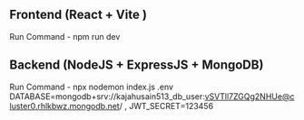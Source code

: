 Frontend (React + Vite )
------------------------
Run Command - npm run dev 

Backend (NodeJS + ExpressJS + MongoDB)
--------------------------------------
Run Command - npx nodemon index.js
.env 
DATABASE=mongodb+srv://kajahusain513_db_user:vSVTll7ZGQg2NHUe@cluster0.rhlkbwz.mongodb.net/ , 
JWT_SECRET=123456
